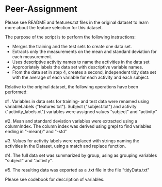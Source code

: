 # Peer-Assignment


Please see README and features.txt files in the original dataset to learn more about the feature selection for this dataset. 

The purpose of the script is to perform the following instructions: 

- Merges the training and the test sets to create one data set.
- Extracts only the measurements on the mean and standard deviation for each measurement.
- Uses descriptive activity names to name the activities in the data set
- Appropriately labels the data set with descriptive variable names.
- From the data set in step 4, creates a second, independent tidy data set with the average of each variable for each activity and each subject.

Relative to the original dataset, the following operations have been performed: 

#1. Variables in data sets for training- and test data were renamed using variableLabels ("features.txt"). Subject ("subject.txt") and activity ("activity_labels.xt") variables were assigned values "subject" and "activity"

#2. Mean and standard deviation variables were extracted using a columnIndex. The column index was derived using grepl to find variables ending in "-mean()" and "-std"

#3. Values for activity labels were replaced with strings naming the activities in the Dataset, using a match and replace function. 

#4. The full data set was summarized by group, using as grouping variables "subject" and "activity".

#5. The resulting data was exported as a .txt file in the file "tidyData.txt"

Please see codebook for description of variables. 



